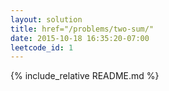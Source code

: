 ```yaml
---
layout: solution
title: href="/problems/two-sum/"
date: 2015-10-18 16:35:20-07:00
leetcode_id: 1
---
```

{% include_relative README.md %}
